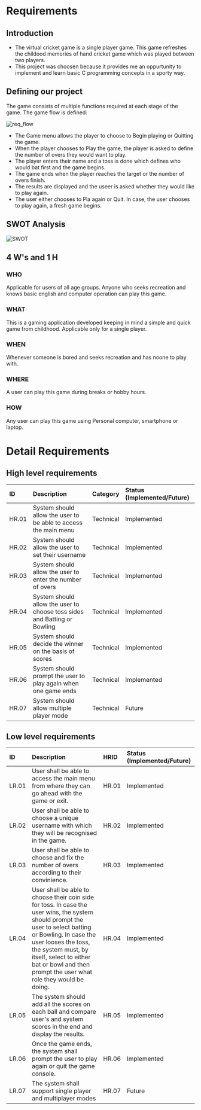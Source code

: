 # Requirements

## Introduction

* The virtual cricket game is a single player game. This game refreshes the childood memories of hand cricket game which was played between two players.
* This project was choosen because it provides me an oppurtunity to implement and learn basic C programming concepts in a sporty way.

## Defining our project

The game consists of multiple functions required at each stage of the game. The game flow is defined:

![req_flow](https://user-images.githubusercontent.com/81741838/114581476-584a6080-9c9d-11eb-8fed-c705c29b2de3.png)

* The Game menu allows the player to choose to Begin playing or Quitting the game.
* When the player chooses to Play the game, the player is asked to define the number of overs they would want to play.
* The player enters their name and a toss is done which defines who would bat first and the game begins.
* The game ends when the player reaches the target or the number of overs finish.
* The results are displayed and the useer is asked whether they would like to play again.
* The user either chooses to Pla again or Quit. In case, the user chooses to play again, a fresh game begins.

## SWOT Analysis

![SWOT](https://user-images.githubusercontent.com/81741838/114584532-68177400-9ca0-11eb-95fc-171f8ec4230f.PNG)

## 4 W's and 1 H 

### WHO

Applicable for users of all age groups. Anyone who seeks recreation and knows basic english and computer operation can play this game.

### WHAT

This is a gaming application developed keeping in mind a simple and quick game from childhood. Applicable only for a single player.

### WHEN

Whenever someone is bored and seeks recreation and has noone to play with.

### WHERE
A user can play this game during breaks or hobby hours.

### HOW

Any user can play this game using Personal computer, smartphone or laptop.

# Detail Requirements

## High level requirements

| ID | Description | Category | Status (Implemented/Future)|
|:--|:----------------------------------|:-----------------|:-------------------|
| HR.01 | System should allow the user to be able to access the main menu | Technical | Implemented |
| HR.02 | System should allow the user to set their username | Technical | Implemented |
| HR.03 | System should allow the user to enter the number of overs | Technical | Implemented |
| HR.04 | System should allow the user to choose toss sides and Batting or Bowling | Technical | Implemented |
| HR.05 | System should decide the winner on the basis of scores | Technical | Implemented |
| HR.06 | System should prompt the user to play again when one game ends | Technical | Implemented |
| HR.07 | System should allow multiple player mode | Technical | Future |

## Low level requirements

| ID | Description | HRID | Status (Implemented/Future) |
|:--|:----------------------------------|:------|:-------------------|
| LR.01 | User shall be able to access the main menu from where they can go ahead with the game or exit. | HR.01 | Implemented |
| LR.02 | User shall be able to choose a unique username with which they will be recognised in the game. | HR.02 | Implemented |
| LR.03 | User shall be able to choose and fix the number of overs according to their convinience. | HR.03 | Implemented |
| LR.04 | User shall be able to choose their coin side for toss. In case the user wins, the system should prompt the user to select batting or Bowling. In case the user looses the toss, the system must, by itself, select to either bat or bowl and then prompt the user what role they would be doing.  | HR.04 | Implemented |
| LR.05 | The system should add all the scores on each ball and compare user's and system scores in the end and display the results. | HR.05 | Implemented |
| LR.06 | Once the game ends, the system shall prompt the user to play again or quit the game console. | HR.06 | Implemented |
| LR.07 | The system shall support single player and multiplayer modes | HR.07 | Future |



